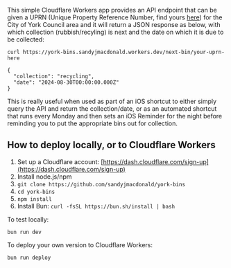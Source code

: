 This simple Cloudflare Workers app provides an API endpoint that can be given a UPRN (Unique Property Reference Number, find yours [here](https://www.findmyaddress.co.uk/search)) for the City of York Council area and it will return a JSON response as below, with which collection (rubbish/recyling) is next and the date on which it is due to be collected:

```
curl https://york-bins.sandyjmacdonald.workers.dev/next-bin/your-uprn-here

{
  "collection": "recycling",
  "date": "2024-08-30T00:00:00.000Z"
}
```

This is really useful when used as part of an iOS shortcut to either simply query the API and return the collection/date, or as an automated shortcut that runs every Monday and then sets an iOS Reminder for the night before reminding you to put the appropriate bins out for collection.

## How to deploy locally, or to Cloudflare Workers

1. Set up a Cloudflare account: [https://dash.cloudflare.com/sign-up](https://dash.cloudflare.com/sign-up)
2. Install node.js/npm
3. `git clone https://github.com/sandyjmacdonald/york-bins`
4. `cd york-bins`
5. `npm install`
6. Install Bun: `curl -fsSL https://bun.sh/install | bash`

To test locally:

`bun run dev`

To deploy your own version to Cloudflare Workers:

`bun run deploy`